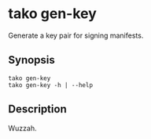 # tako gen-key

Generate a key pair for signing manifests.

## Synopsis

    tako gen-key
    tako gen-key -h | --help

## Description

Wuzzah.
